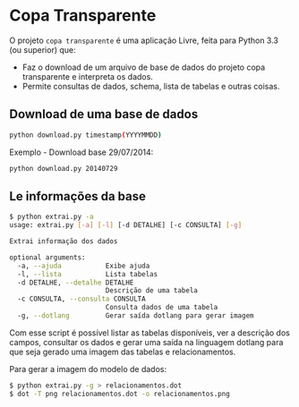 # Copa Transparente

O projeto `copa transparente` é uma aplicação Livre, feita para Python 3.3 (ou superior)
que:

* Faz o download de um arquivo de base de dados do projeto copa transparente e interpreta os dados.
* Permite consultas de dados, schema, lista de tabelas e outras coisas.

## Download de uma base de dados

```sh
python download.py timestamp(YYYYMMDD)
```

Exemplo - Download base 29/07/2014:

```sh
python download.py 20140729
```

## Le informações da base

```sh
$ python extrai.py -a
usage: extrai.py [-a] [-l] [-d DETALHE] [-c CONSULTA] [-g]

Extrai informação dos dados

optional arguments:
  -a, --ajuda           Exibe ajuda
  -l, --lista           Lista tabelas
  -d DETALHE, --detalhe DETALHE
                        Descrição de uma tabela
  -c CONSULTA, --consulta CONSULTA
                        Consulta dados de uma tabela
  -g, --dotlang         Gerar saída dotlang para gerar imagem
```

Com esse script é possível listar as tabelas disponíveis, ver a descrição dos campos, consultar os dados e gerar uma saída na linguagem
dotlang para que seja gerado uma imagem das tabelas e relacionamentos.

Para gerar a imagem do modelo de dados:

```sh
$ python extrai.py -g > relacionamentos.dot
$ dot -T png relacionamentos.dot -o relacionamentos.png
````
